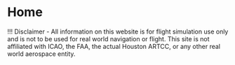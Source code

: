 # Home

!!! Disclaimer - All information on this website is for flight simulation use only and is not to be used for real world navigation or flight. This site is not affiliated with ICAO, the FAA, the actual Houston ARTCC, or any other real world aerospace entity.